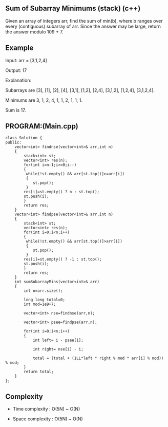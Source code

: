 ## Sum of Subarray Minimums (stack) (c++)
Given an array of integers arr, find the sum of min(b), where b ranges over every (contiguous) subarray of arr. Since the answer may be large, return the answer modulo 109 + 7.

## Example
Input: arr = [3,1,2,4]

Output: 17

Explanation: 

Subarrays are [3], [1], [2], [4], [3,1], [1,2], [2,4], [3,1,2], [1,2,4], [3,1,2,4].

Minimums are 3, 1, 2, 4, 1, 1, 2, 1, 1, 1.

Sum is 17.
## PROGRAM:(Main.cpp)
```
class Solution {
public:
    vector<int> findnse(vector<int>& arr,int n)
    {
        stack<int> st; 
        vector<int> res(n); 
        for(int i=n-1;i>=0;i--)
        {
         while(!st.empty() && arr[st.top()]>=arr[i])
         {
            st.pop();
         }
        res[i]=st.empty() ? n : st.top();
        st.push(i);
        } 
        return res;
    }
    vector<int> findpse(vector<int>& arr,int n)
    {
        stack<int> st; 
        vector<int> res(n); 
        for(int i=0;i<n;i++)
        {
         while(!st.empty() && arr[st.top()]>arr[i])
         {
            st.pop();
         }
        res[i]=st.empty() ? -1 : st.top();
        st.push(i);
        } 
        return res;
    }
    int sumSubarrayMins(vector<int>& arr) 
    {
        int n=arr.size();

        long long total=0;
        int mod=1e9+7;

        vector<int> nse=findnse(arr,n);

        vector<int> psee=findpse(arr,n);

        for(int i=0;i<n;i++)
        {
            int left= i - psee[i];

            int right= nse[i] - i;

            total = (total + (1LL*left * right % mod * arr[i] % mod)) % mod;
        }
        return total;
    }
};
```
## Complexity
- Time complexity : O(5N) ~ O(N)

- Space complexity : O(5N) ~ O(N)
